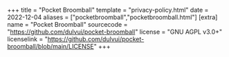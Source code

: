 +++
title = "Pocket Broomball"
template = "privacy-policy.html"
date = 2022-12-04
aliases = ["pocketbroomball","pocketbroomball.html"]
[extra]
name = "Pocket Broomball"
sourcecode = "https://github.com/dulvui/pocket-broomball"
license = "GNU AGPL v3.0+"
licenselink = "https://github.com/dulvui/pocket-broomball/blob/main/LICENSE"
+++